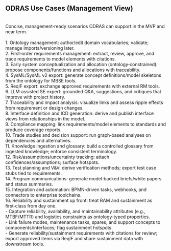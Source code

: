 ## ODRAS Use Cases (Management View)<br>
<br>
Concise, management‑ready scenarios ODRAS can support in the MVP and near term.<br>
<br>
1. Ontology management: author/edit domain vocabularies; validate; manage imports/versioning later.<br>
2. First‑order requirements management: extract, review, approve, and trace requirements to model elements with citations.<br>
3. Early system conceptualization and allocation (ontology‑constrained): propose components/functions and allocations with traceability.<br>
4. SysML/SysML v2 export: generate concept definitions/model skeletons from the ontology for MBSE tools.<br>
5. ReqIF export: exchange approved requirements with external RM tools.<br>
6. LLM‑assisted SE expert: grounded Q&A, suggestions, and critiques that improve with project history.<br>
7. Traceability and impact analysis: visualize links and assess ripple effects from requirement or design changes.<br>
8. Interface definition and ICD generation: derive and publish interface views from relationships in the model.<br>
9. Compliance mapping: link requirements/model elements to standards and produce coverage reports.<br>
10. Trade studies and decision support: run graph‑based analyses on dependencies and alternatives.<br>
11. Knowledge ingestion and glossary: build a controlled glossary from ingested knowledge; enforce consistent terminology.<br>
12. Risk/assumptions/uncertainty tracking: attach confidences/assumptions; surface hotspots.<br>
13. Test planning and V&V: derive verification methods; export test case stubs tied to requirements.<br>
14. Program communications: generate model‑backed briefs/white papers and status summaries.<br>
15. Integration and automation: BPMN‑driven tasks, webhooks, and connectors to enterprise toolchains.<br>
16. Reliability and sustainment up front: treat RAM and sustainment as first‑class from day one.<br>
   - Capture reliability, availability, and maintainability attributes (e.g., MTBF/MTTR) and logistics constraints as ontology‑typed properties.<br>
   - Link failure modes, maintenance tasks, spares, and support concepts to components/interfaces; flag sustainment hotspots.<br>
   - Generate reliability/sustainment requirements with citations for review; export approved items via ReqIF and share sustainment data with downstream tools.<br>
<br>
<br>

